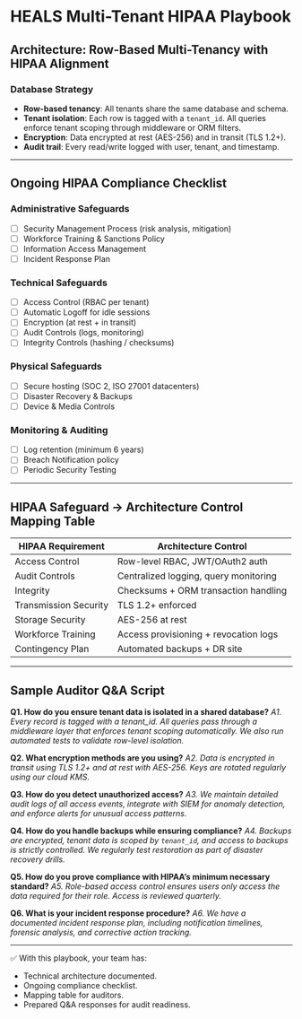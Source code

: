 # HEALS Multi-Tenant HIPAA Playbook

## Architecture: Row-Based Multi-Tenancy with HIPAA Alignment

### Database Strategy

* **Row-based tenancy**: All tenants share the same database and schema.
* **Tenant isolation**: Each row is tagged with a `tenant_id`. All queries enforce tenant scoping through middleware or ORM filters.
* **Encryption**: Data encrypted at rest (AES-256) and in transit (TLS 1.2+).
* **Audit trail**: Every read/write logged with user, tenant, and timestamp.

---

## Ongoing HIPAA Compliance Checklist

### Administrative Safeguards

* [ ] Security Management Process (risk analysis, mitigation)
* [ ] Workforce Training & Sanctions Policy
* [ ] Information Access Management
* [ ] Incident Response Plan

### Technical Safeguards

* [ ] Access Control (RBAC per tenant)
* [ ] Automatic Logoff for idle sessions
* [ ] Encryption (at rest + in transit)
* [ ] Audit Controls (logs, monitoring)
* [ ] Integrity Controls (hashing / checksums)

### Physical Safeguards

* [ ] Secure hosting (SOC 2, ISO 27001 datacenters)
* [ ] Disaster Recovery & Backups
* [ ] Device & Media Controls

### Monitoring & Auditing

* [ ] Log retention (minimum 6 years)
* [ ] Breach Notification policy
* [ ] Periodic Security Testing

---

## HIPAA Safeguard → Architecture Control Mapping Table

| HIPAA Requirement     | Architecture Control                  |
| --------------------- | ------------------------------------- |
| Access Control        | Row-level RBAC, JWT/OAuth2 auth       |
| Audit Controls        | Centralized logging, query monitoring |
| Integrity             | Checksums + ORM transaction handling  |
| Transmission Security | TLS 1.2+ enforced                     |
| Storage Security      | AES-256 at rest                       |
| Workforce Training    | Access provisioning + revocation logs |
| Contingency Plan      | Automated backups + DR site           |

---

## Sample Auditor Q&A Script

**Q1. How do you ensure tenant data is isolated in a shared database?**
*A1. Every record is tagged with a tenant_id. All queries pass through a middleware layer that enforces tenant scoping automatically. We also run automated tests to validate row-level isolation.*

**Q2. What encryption methods are you using?**
*A2. Data is encrypted in transit using TLS 1.2+ and at rest with AES-256. Keys are rotated regularly using our cloud KMS.*

**Q3. How do you detect unauthorized access?**
*A3. We maintain detailed audit logs of all access events, integrate with SIEM for anomaly detection, and enforce alerts for unusual access patterns.*

**Q4. How do you handle backups while ensuring compliance?**
*A4. Backups are encrypted, tenant data is scoped by `tenant_id`, and access to backups is strictly controlled. We regularly test restoration as part of disaster recovery drills.*

**Q5. How do you prove compliance with HIPAA’s minimum necessary standard?**
*A5. Role-based access control ensures users only access the data required for their role. Access is reviewed quarterly.*

**Q6. What is your incident response procedure?**
*A6. We have a documented incident response plan, including notification timelines, forensic analysis, and corrective action tracking.*

---

✅ With this playbook, your team has:

* Technical architecture documented.
* Ongoing compliance checklist.
* Mapping table for auditors.
* Prepared Q&A responses for audit readiness.
